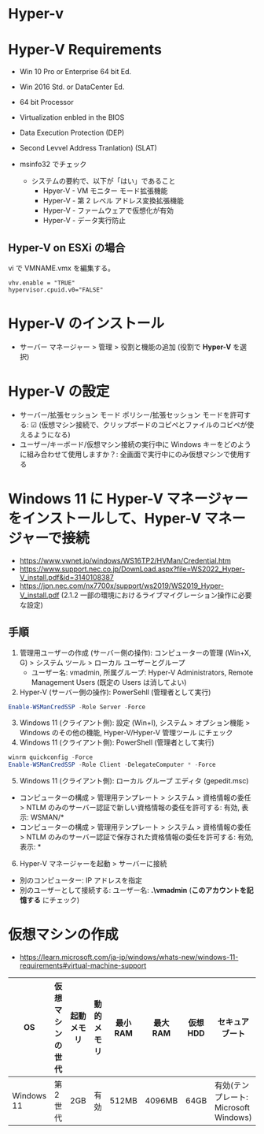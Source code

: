 # Hyper-v
# Hyper-V Requirements
- Win 10 Pro or Enterprise 64 bit Ed.
- Win 2016 Std. or DataCenter Ed.
- 64 bit Processor
- Virtualization enbled in the BIOS
- Data Execution Protection (DEP)
- Second Levvel Address Tranlation) (SLAT)

- msinfo32 でチェック
  - システムの要約で、以下が「はい」であること
    - Hpyer-V - VM モニター モード拡張機能
    - Hyper-V - 第 2 レベル アドレス変換拡張機能
    - Hyper-V - ファームウェアで仮想化が有効
    - Hyper-V - データ実行防止
## Hyper-V on ESXi の場合
vi で VMNAME.vmx を編集する。
```
vhv.enable = "TRUE"
hypervisor.cpuid.v0="FALSE"
```
# Hyper-V のインストール
- サーバー マネージャー > 管理 > 役割と機能の追加 (役割で **Hyper-V** を選択)
# Hyper-V の設定
- サーバー/拡張セッション モード ポリシー/拡張セッション モードを許可する: ☑
(仮想マシン接続で、クリップボードのコピぺとファイルのコピペが使えるようになる)
- ユーザー/キーボード/仮想マシン接続の実行中に Windows キーをどのように組み合わせて使用しますか？: 全画面で実行中にのみ仮想マシンで使用する
# Windows 11 に Hyper-V マネージャーをインストールして、Hyper-V マネージャーで接続
- https://www.vwnet.jp/windows/WS16TP2/HVMan/Credential.htm
- https://www.support.nec.co.jp/DownLoad.aspx?file=WS2022_Hyper-V_install.pdf&id=3140108387
- https://jpn.nec.com/nx7700x/support/ws2019/WS2019_Hyper-V_install.pdf
(2.1.2  一部の環境におけるライブマイグレーション操作に必要な設定)
## 手順
1. 管理用ユーザーの作成 (サーバー側の操作): コンピューターの管理 (Win+X, G) > システム ツール > ローカル ユーザーとグループ
   - ユーザー名: vmadmin, 所属グループ: Hyper-V Administrators, Remote Management Users (既定の Users は消してよい)
3. Hyper-V (サーバー側の操作): PowerSehll (管理者として実行)
```powershell
Enable-WSManCredSSP -Role Server -Force
```
3. Windows 11 (クライアント側): 設定 (Win+I), システム > オプション機能 > Windows のその他の機能, Hyper-V/Hyper-V 管理ツール にチェック
4. Windows 11 (クライアント側): PowerShell (管理者として実行)
```powershell
winrm quickconfig -Force
Enable-WSManCredSSP -Role Client -DelegateComputer * -Force
```
5. Windows 11 (クライアント側): ローカル グループ エディタ (gepedit.msc)
  - コンピューターの構成 > 管理用テンプレート > システム > 資格情報の委任 > NTLM のみのサーバー認証で新しい資格情報の委任を許可する: 有効, 表示: WSMAN/*
  - コンピューターの構成 > 管理用テンプレート > システム > 資格情報の委任 > NTLM のみのサーバー認証で保存された資格情報の委任を許可する: 有効, 表示: *
6. Hyper-V マネージャーを起動 > サーバーに接続
  - 別のコンピューター: IP アドレスを指定
  - 別のユーザーとして接続する: ユーザー名: **.\vmadmin** (**このアカウントを記憶する** にチェック)
# 仮想マシンの作成
- https://learn.microsoft.com/ja-jp/windows/whats-new/windows-11-requirements#virtual-machine-support

|OS|仮想マシンの世代|起動メモリ|動的メモリ|最小RAM|最大RAM|仮想HDD|セキュアブート|TPM|プロセッサ数|
|--|--|--|--|--|--|--|--|--|--|
|Windows 11|第2世代|2GB|有効|512MB|4096MB|64GB|有効(テンプレート: Microsoft Windows)|有効|2|
